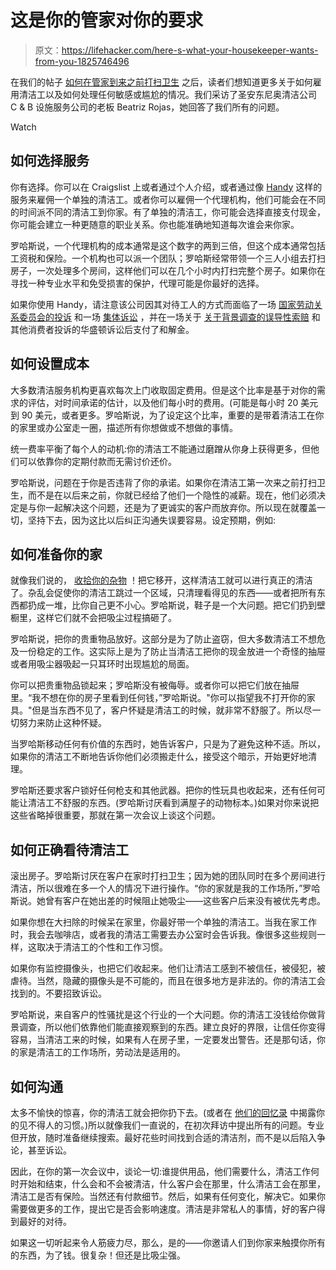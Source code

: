 # 这是你的管家对你的要求

> 原文：<https://lifehacker.com/here-s-what-your-housekeeper-wants-from-you-1825746496>

在我们的帖子 [如何在管家到来之前打扫卫生](https://lifehacker.com/how-to-clean-up-for-the-house-cleaner-1825178756) 之后，读者们想知道更多关于如何雇用清洁工以及如何处理任何敏感或尴尬的情况。我们采访了圣安东尼奥清洁公司 C & B 设施服务公司的老板 Beatriz Rojas，她回答了我们所有的问题。

Watch

## **如何选择服务**

你有选择。你可以在 Craigslist 上或者通过个人介绍，或者通过像 [Handy](https://www.handy.com/) 这样的服务来雇佣一个单独的清洁工。或者你可以雇佣一个代理机构，他们可能会在不同的时间派不同的清洁工到你家。有了单独的清洁工，你可能会选择直接支付现金，你可能会建立一种更随意的职业关系。你也能准确地知道每次谁会来你家。

罗哈斯说，一个代理机构的成本通常是这个数字的两到三倍，但这个成本通常包括工资税和保险。一个机构也可以派一个团队；罗哈斯经常带领一个三人小组去打扫房子，一次处理多个房间，这样他们可以在几个小时内打扫完整个房子。如果你在寻找一种专业水平和免受损害的保护，代理可能是你最好的选择。

如果你使用 Handy，请注意该公司因其对待工人的方式而面临了一场 [国家劳动关系委员会的投诉](https://www.bloomberg.com/news/articles/2017-08-31/u-s-labor-board-complaint-says-on-demand-cleaners-are-employees) 和一场 [集体诉讼](http://valleywag.gawker.com/handy-sued-for-being-a-hellscape-of-labor-code-violatio-1657889316) ，并在一场关于 [关于背景调查的误导性索赔](https://oag.dc.gov/release/handy-technologies-pay-restitution-dc-consumers) 和其他消费者投诉的华盛顿诉讼后支付了和解金。

## **如何设置成本**

大多数清洁服务机构更喜欢每次上门收取固定费用。但是这个比率是基于对你的需求的评估，对时间承诺的估计，以及他们每小时的费用。(可能是每小时 20 美元到 90 美元，或者更多。罗哈斯说，为了设定这个比率，重要的是带着清洁工在你的家里或办公室走一圈，描述所有你想做或不想做的事情。

统一费率平衡了每个人的动机:你的清洁工不能通过磨蹭从你身上获得更多，但他们可以依靠你的定期付款而无需讨价还价。

罗哈斯说，问题在于你是否违背了你的承诺。如果你在清洁工第一次来之前打扫卫生，而不是在以后来之前，你就已经给了他们一个隐性的减薪。现在，他们必须决定是与你一起解决这个问题，还是为了更诚实的客户而放弃你。所以现在就覆盖一切，坚持下去，因为这比以后纠正沟通失误要容易。设定预期，例如:

## **如何准备你的家**

就像我们说的， [收拾你的杂物](https://lifehacker.com/how-to-clean-up-for-the-house-cleaner-1825178756) ！把它移开，这样清洁工就可以进行真正的清洁了。杂乱会促使你的清洁工跳过一个区域，只清理看得见的东西——或者把所有东西都扔成一堆，比你自己更不小心。罗哈斯说，鞋子是一个大问题。把它们扔到壁橱里，这样它们就不会把吸尘过程搞砸了。

罗哈斯说，把你的贵重物品放好。这部分是为了防止盗窃，但大多数清洁工不想危及一份稳定的工作。这实际上是为了防止当清洁工把你的现金放进一个奇怪的抽屉或者用吸尘器吸起一只耳环时出现尴尬的局面。

你可以把贵重物品锁起来；罗哈斯没有被侮辱。或者你可以把它们放在抽屉里。“我不想在你的房子里看到任何钱，”罗哈斯说。"你可以指望我不打开你的家具。"但是当东西不见了，客户怀疑是清洁工的时候，就非常不舒服了。所以尽一切努力来防止这种怀疑。

当罗哈斯移动任何有价值的东西时，她告诉客户，只是为了避免这种不适。所以，如果你的清洁工不断地告诉你他们必须搬走什么，接受这个暗示，开始更好地清理。

罗哈斯还要求客户锁好任何枪支和其他武器。把你的性玩具也收起来，还有任何可能让清洁工不舒服的东西。(罗哈斯讨厌看到满屋子的动物标本。)如果对你来说把这些省略掉很重要，那就在第一次会议上谈这个问题。

## **如何正确看待清洁工**

滚出房子。罗哈斯讨厌在客户在家时打扫卫生；因为她的团队同时在多个房间进行清洁，所以很难在多一个人的情况下进行操作。“你的家就是我的工作场所，”罗哈斯说。她曾有客户在她出差的时候阻止她吸尘——这些客户后来没有被优先考虑。

如果你想在大扫除的时候呆在家里，你最好带一个单独的清洁工。当我在家工作时，我会去咖啡店，或者我的清洁工需要去办公室时会告诉我。像很多这些规则一样，这取决于清洁工的个性和工作习惯。

如果你有监控摄像头，也把它们收起来。他们让清洁工感到不被信任，被侵犯，被虐待。当然，隐藏的摄像头是不可能的，而且在很多地方是非法的。你的清洁工会找到的。不要招致诉讼。

罗哈斯说，来自客户的性骚扰是这个行业的一个大问题。你的清洁工没钱给你做背景调查，所以他们依靠他们能直接观察到的东西。建立良好的界限，让信任你变得容易，当清洁工来的时候，如果有人在房子里，一定要发出警告。还是那句话，你的家是清洁工的工作场所，劳动法是适用的。

## **如何沟通**

太多不愉快的惊喜，你的清洁工就会把你扔下去。(或者在 [他们的回忆录](https://www.amazon.com/dp/B00DZ34QIQ/ref=dp-kindle-redirect?_encoding=UTF8&asc_campaign=InlineText&asc_refurl=https://lifehacker.com/here-s-what-your-housekeeper-wants-from-you-1825746496&asc_source=&btkr=1&tag=kinjalifehackerlink-20) 中揭露你的见不得人的习惯。)所以就像我们一直说的，在初次拜访中提出所有的问题。专业但开放，随时准备继续搜索。最好花些时间找到合适的清洁剂，而不是以后陷入争论，甚至诉讼。

因此，在你的第一次会议中，谈论一切:谁提供用品，他们需要什么，清洁工作何时开始和结束，什么会和不会被清洁，什么客户会在那里，什么清洁工会在那里，清洁工是否有保险。当然还有付款细节。然后，如果有任何变化，解决它。如果你需要做更多的工作，提出它是否会影响速度。清洁是非常私人的事情，好的客户得到最好的对待。

如果这一切听起来令人筋疲力尽，那么，是的——你邀请人们到你家来触摸你所有的东西，为了钱。很复杂！但还是比吸尘强。